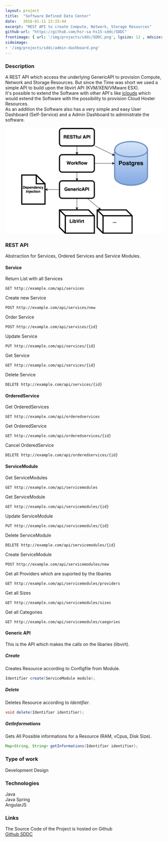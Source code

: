 ```yaml
---
layout: project
title:  "Software Defined Data Center"
date:   2016-01-11 13:33:44
excerpt: "REST API to create Compute, Network, Storage Resources"
github-url: "https://github.com/hsr-sa-hs15-sddc/SDDC"
frontimage: { url: '/img/projects/sddc/SDDC.png', lgsize: 12 , mdsize: 12, smsize: 12, xssize: }
sideimage:
- '/img/projects/sddc/admin-dashboard.png'
---
```


### Description ###

<div class="row">
<div class="col-md-7 col-sm-6">
A REST API which access the underlying GenericAPI to provision Compute, Network and Storage Resources.
But since the Time was short we used a simple API to build upon the libvirt API (KVM/XEN/VMware ESX).<br>
It's possible to extend the Software with other API's like <a href="https://jclouds.apache.org/" reL="nofollow">jclouds</a> which would extend the
Software with the possibility to provision Cloud Hoster Resources.<br>
As an addition the Software also has a very simple and easy User Dashboard (Self-Service) and a Admin Dashboard to administrate the software.
</div>
<br>
<div class="col-md-5 col-sm-6">
<img src="/img/projects/sddc/architecture.png" alt="Architecture Overview" />
</div>
</div>

### REST API

Abstraction for Services, Ordered Services and Service Modules.

#### Service

Return List with all Services

```Slim
GET http://example.com/api/services
```

Create new Service

```HTTP
POST http://example.com/api/services/new
```

Order Service

```HTTP
POST http://example.com/api/services/{id}
```

Update Service

```HTTP
PUT http://example.com/api/services/{id}
```

Get Service

```HTTP
GET http://example.com/api/services/{id}
```

Delete Service

```HTTP
DELETE http://example.com/api/services/{id}
```

#### OrderedService

Get OrderedServices

```HTTP
GET http://example.com/api/orderedservices
```

Get OrderedService

```HTTP
GET http://example.com/api/orderedservices/{id}
```

Cancel OrderedService

```HTTP
DELETE http://example.com/api/orderedservices/{id}
```

#### ServiceModule

Get ServiceModules

```HTTP
GET http://example.com/api/servicemodules
```

Get ServiceModule

```HTTP
GET http://example.com/api/servicemodules/{id}
```

Update ServiceModule

```HTTP
PUT http://example.com/api/servicemodules/{id}
```

Delete ServiceModule

```HTTP
DELETE http://example.com/api/servicemodules/{id}
```

Create ServiceModule

```HTTP
POST http://example.com/api/servicemodules/new
```

Get all Providers which are suported by the libaries

```HTTP
GET http://example.com/api/servicemodules/providers
```

Get all Sizes

```HTTP
GET http://example.com/api/servicemodules/sizes
```

Get all Categories

```HTTP
GET http://example.com/api/servicemodules/caegories
```


#### Generic API

This is the API which makes the calls on the libaries (libvirt).

##### Create
Creates Resource according to Configfile from Module.

```java
Identifier create(ServiceModule module);
```

##### Delete
Deletes Resource according to *Identifier*.

```java
void delete(Identifier identifier);
```

##### GetInformations
Gets All Possible informations for a Resource (RAM, vCpus, Disk Size).

```java
Map<String, String> getInformations(Identifier identifier);
```


### Type of work

Development
Design

### Technologies

Java  
Java Spring  
AngularJS

### Links

The Source Code of the Project is hosted on Github  
[Github SDDC](https://github.com/hsr-sa-hs15-sddc/SDDC)
